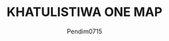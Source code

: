 ---
author: Pendim0715
title: "KHATULISTIWA ONE MAP"
thumbnail: /Aplikasi-Balitbang/thumbnails/khatulistiwa-one-map.png
eurl: https://kom-litbang.kalbarprov.go.id/home
---